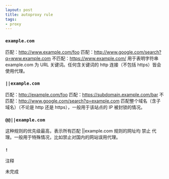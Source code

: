 ```yaml
---
layout: post
title: autoproxy rule
tags:
- proxy
---
```


### `example.com`

匹配：http://www.example.com/foo
匹配：http://www.google.com/search?q=www.example.com
不匹配：https://www.example.com/
用于表明字符串 example.com 为 URL 关键词。任何含关键词的 http 连接（不包括 https）皆会使用代理。

### `||example.com`

匹配：http://example.com/foo
匹配：https://subdomain.example.com/bar
不匹配：http://www.google.com/search?q=example.com
匹配整个域名（含子域名）（不论是 http 还是 https），一般用于该站点的 IP 被封锁的情况。

### `@@||example.com`

这种规则的优先级最高，表示所有匹配 ||example.com 规则的网址均 禁止 代理。一般用于特殊情况，比如禁止对国内的网站误用代理。

###


### `!`

注释

未完成
